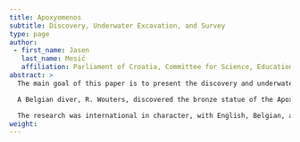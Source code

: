 ```yaml
---
title: Apoxyomenos
subtitle: Discovery, Underwater Excavation, and Survey
type: page
author:
 - first_name: Jasen
   last_name: Mesić
   affiliation: Parliament of Croatia, Committee for Science, Education, and Culture, Zagreb
abstract: >
  The main goal of this paper is to present the discovery and underwater survey of the ancient Apoxyomenos and to explore the mystery of how the statue ended up at the bottom of the sea.

  A Belgian diver, R. Wouters, discovered the bronze statue of the Apoxyomenos by chance while diving in the waters off the island of Mali Lošinj in the Republic of Croatia. The statue was found at a depth of 46 meters, on a curved seabed, stuck between two rocks. After very exacting preparations, which included the advice of many experts, the process of excavation began. The statue was brought to the surface with the cooperation of underwater archaeologists and members of the special police. Afterward, the Apoxyomenos was delivered to conservators. A month of research was then conducted at the underwater site where the statue was found.

  The research was international in character, with English, Belgian, and Croatian divers. They were driven by the same goal: to find other discoveries and possibly the underwater shipwreck. Unfortunately, despite detailed investigation with underwater metal detectors and waterpipes, the shipwreck has never been found. Does this mean that we will never find out how the Apoxyomenos ended up on the seabed? To answer this question, we will have to look more deeply into historical, geographical, climatic, and nautical contexts.
weight:
---
```

